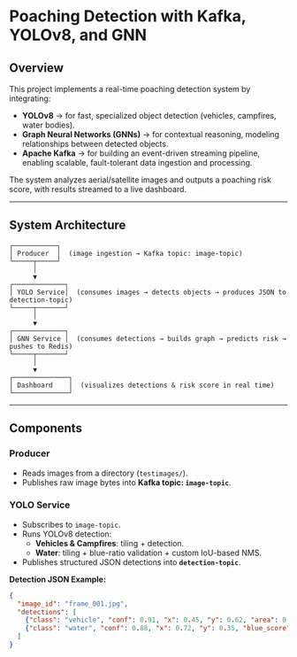 # Poaching Detection with Kafka, YOLOv8, and GNN  

## Overview  
This project implements a real-time poaching detection system by integrating:  
- **YOLOv8** → for fast, specialized object detection (vehicles, campfires, water bodies).  
- **Graph Neural Networks (GNNs)** → for contextual reasoning, modeling relationships between detected objects.  
- **Apache Kafka** → for building an event-driven streaming pipeline, enabling scalable, fault-tolerant data ingestion and processing.  

The system analyzes aerial/satellite images and outputs a poaching risk score, with results streamed to a live dashboard.  

---

## System Architecture  

    ┌───────────┐
    │ Producer  │  (image ingestion → Kafka topic: image-topic)
    └─────┬─────┘
          │
          ▼
    ┌─────────────┐
    │ YOLO Service│  (consumes images → detects objects → produces JSON to detection-topic)
    └─────┬───────┘
          │
          ▼
    ┌─────────────┐
    │ GNN Service │  (consumes detections → builds graph → predicts risk → pushes to Redis)
    └─────┬───────┘
          │
          ▼
    ┌──────────────┐
    │ Dashboard    │  (visualizes detections & risk score in real time)
    └──────────────┘

---

## Components  

### Producer  
- Reads images from a directory (`testimages/`).  
- Publishes raw image bytes into **Kafka topic: `image-topic`**.  

### YOLO Service  
- Subscribes to `image-topic`.  
- Runs YOLOv8 detection:  
  - **Vehicles & Campfires**: tiling + detection.  
  - **Water**: tiling + blue-ratio validation + custom IoU-based NMS.  
- Publishes structured JSON detections into **`detection-topic`**.  

**Detection JSON Example:**  
```json
{
  "image_id": "frame_001.jpg",
  "detections": [
    {"class": "vehicle", "conf": 0.91, "x": 0.45, "y": 0.62, "area": 0.03},
    {"class": "water", "conf": 0.88, "x": 0.72, "y": 0.35, "blue_score": 0.21}
  ]
}
